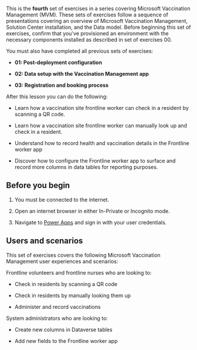 This is the **fourth** set of exercises in a series covering Microsoft Vaccination Management (MVM). These sets of exercises follow a sequence of presentations covering an overview of Microsoft Vaccination Management, Solution Center installation, and the Data model. Before beginning this set of exercises, confirm that you've provisioned an environment with the necessary components installed as described in set of exercises 00.

You must also have completed all previous sets of exercises:

- **01: Post-deployment configuration**

- **02: Data setup with the Vaccination Management app**

- **03: Registration and booking process**

After this lesson you can do the following:

- Learn how a vaccination site frontline worker can check in a resident by scanning a QR code.

- Learn how a vaccination site frontline worker can manually look up and check in a resident.

- Understand how to record health and vaccination details in the Frontline worker app

- Discover how to configure the Frontline worker app to surface and record more columns in data tables for reporting purposes.

## Before you begin

1. You must be connected to the internet.

1. Open an internet browser in either In-Private or Incognito mode.

1. Navigate to [Power Apps](https://make.powerapps.com/?azure-portal=true) and sign in with your user credentials.

## Users and scenarios

This set of exercises covers the following Microsoft Vaccination Management user experiences and scenarios:

Frontline volunteers and frontline nurses who are looking to:

- Check in residents by scanning a QR code

- Check in residents by manually looking them up

- Administer and record vaccinations

System administrators who are looking to:

- Create new columns in Dataverse tables

- Add new fields to the Frontline worker app

